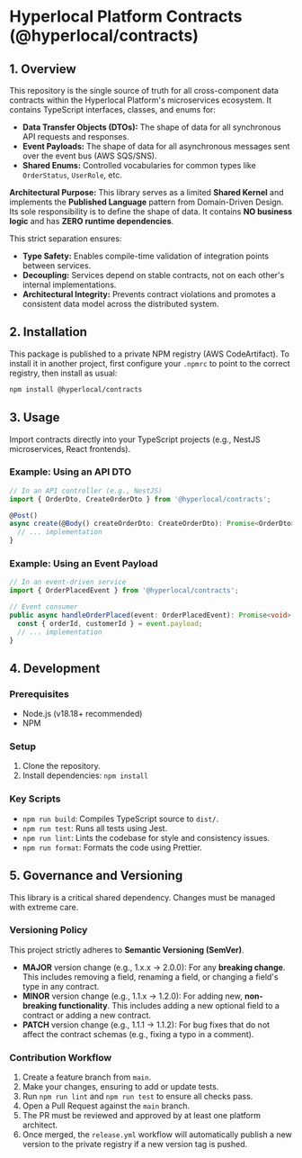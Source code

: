 # Hyperlocal Platform Contracts (@hyperlocal/contracts)

## 1. Overview

This repository is the single source of truth for all cross-component data contracts within the Hyperlocal Platform's microservices ecosystem. It contains TypeScript interfaces, classes, and enums for:

-   **Data Transfer Objects (DTOs):** The shape of data for all synchronous API requests and responses.
-   **Event Payloads:** The shape of data for all asynchronous messages sent over the event bus (AWS SQS/SNS).
-   **Shared Enums:** Controlled vocabularies for common types like `OrderStatus`, `UserRole`, etc.

**Architectural Purpose:** This library serves as a limited **Shared Kernel** and implements the **Published Language** pattern from Domain-Driven Design. Its sole responsibility is to define the shape of data. It contains **NO business logic** and has **ZERO runtime dependencies**.

This strict separation ensures:
-   **Type Safety:** Enables compile-time validation of integration points between services.
-   **Decoupling:** Services depend on stable contracts, not on each other's internal implementations.
-   **Architectural Integrity:** Prevents contract violations and promotes a consistent data model across the distributed system.

## 2. Installation

This package is published to a private NPM registry (AWS CodeArtifact). To install it in another project, first configure your `.npmrc` to point to the correct registry, then install as usual:

```bash
npm install @hyperlocal/contracts
```

## 3. Usage

Import contracts directly into your TypeScript projects (e.g., NestJS microservices, React frontends).

### Example: Using an API DTO

```typescript
// In an API controller (e.g., NestJS)
import { OrderDto, CreateOrderDto } from '@hyperlocal/contracts';

@Post()
async create(@Body() createOrderDto: CreateOrderDto): Promise<OrderDto> {
  // ... implementation
}
```

### Example: Using an Event Payload

```typescript
// In an event-driven service
import { OrderPlacedEvent } from '@hyperlocal/contracts';

// Event consumer
public async handleOrderPlaced(event: OrderPlacedEvent): Promise<void> {
  const { orderId, customerId } = event.payload;
  // ... implementation
}
```

## 4. Development

### Prerequisites
- Node.js (v18.18+ recommended)
- NPM

### Setup
1. Clone the repository.
2. Install dependencies: `npm install`

### Key Scripts
- `npm run build`: Compiles TypeScript source to `dist/`.
- `npm run test`: Runs all tests using Jest.
- `npm run lint`: Lints the codebase for style and consistency issues.
- `npm run format`: Formats the code using Prettier.

## 5. Governance and Versioning

This library is a critical shared dependency. Changes must be managed with extreme care.

### Versioning Policy
This project strictly adheres to **Semantic Versioning (SemVer)**.

-   **MAJOR** version change (e.g., 1.x.x -> 2.0.0): For any **breaking change**. This includes removing a field, renaming a field, or changing a field's type in any contract.
-   **MINOR** version change (e.g., 1.1.x -> 1.2.0): For adding new, **non-breaking functionality**. This includes adding a new optional field to a contract or adding a new contract.
-   **PATCH** version change (e.g., 1.1.1 -> 1.1.2): For bug fixes that do not affect the contract schemas (e.g., fixing a typo in a comment).

### Contribution Workflow
1. Create a feature branch from `main`.
2. Make your changes, ensuring to add or update tests.
3. Run `npm run lint` and `npm run test` to ensure all checks pass.
4. Open a Pull Request against the `main` branch.
5. The PR must be reviewed and approved by at least one platform architect.
6. Once merged, the `release.yml` workflow will automatically publish a new version to the private registry if a new version tag is pushed.
